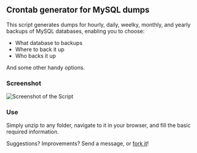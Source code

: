 ## Crontab generator for MySQL dumps

This script generates dumps for hourly, daily, weelky, monthly, and yearly backups of MySQL databases, enabling you to choose:

- What database to backups
- Where to back it up
- Who backs it up

And some other handy options.

### Screenshot

![Screenshot of the Script](http://i.imgur.com/RBobo.png "Screenshot of the Script running")

### Use

Simply unzip to any folder, navigate to it in your browser, and fill the basic required information.

Suggestions? Improvements? Send a message, or [fork it][Fork]!

[Fork]: https://github.com/AeroCross/php-crongen/fork